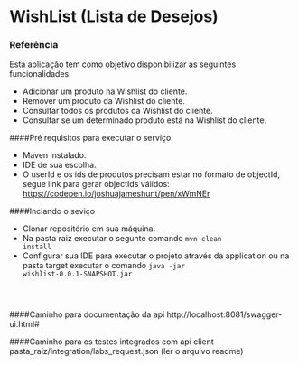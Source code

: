 # WishList (Lista de Desejos)

### Referência
Esta aplicação tem como objetivo disponibilizar as seguintes funcionalidades:

* Adicionar um produto na Wishlist do cliente.
* Remover um produto da Wishlist do cliente.
* Consultar todos os produtos da Wishlist do cliente.
* Consultar se um determinado produto está na Wishlist do cliente.

####Pré requisitos para executar o serviço
* Maven instalado.
* IDE de sua escolha.
* O userId e os ids de produtos precisam estar no formato de objectId, segue link para gerar objectIds válidos: https://codepen.io/joshuajameshunt/pen/xWmNEr

####Inciando o seviço
* Clonar repositório em sua máquina.
* Na pasta raiz executar o segunte comando <code>mvn clean install</code>
* Configurar sua IDE para executar o projeto através da application 
ou na pasta target executar o comando <code>java -jar wishlist-0.0.1-SNAPSHOT.jar
</code>

####Caminho para documentação da api
http://localhost:8081/swagger-ui.html#

####Caminho para os testes integrados com api client
pasta_raiz/integration/labs_request.json (ler o arquivo readme)